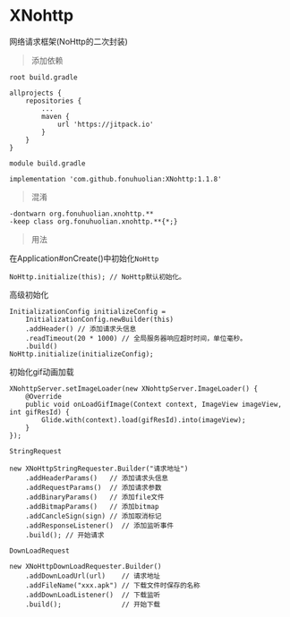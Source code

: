# XNohttp
网络请求框架(NoHttp的二次封装)

> 添加依赖

`root build.gradle `
```
allprojects {
    repositories {
        ...
        maven {
            url 'https://jitpack.io'
        }
    }
}
```
`module build.gradle `
```
implementation 'com.github.fonuhuolian:XNohttp:1.1.8'
```

> 混淆
```
-dontwarn org.fonuhuolian.xnohttp.**
-keep class org.fonuhuolian.xnohttp.**{*;}
```

> 用法

在Application#onCreate()中初始化`NoHttp`

```
NoHttp.initialize(this); // NoHttp默认初始化。

```

高级初始化

```
InitializationConfig initializeConfig = 
    InitializationConfig.newBuilder(this)
    .addHeader() // 添加请求头信息
    .readTimeout(20 * 1000) // 全局服务器响应超时时间，单位毫秒。
    .build()
NoHttp.initialize(initializeConfig);
```
初始化gif动画加载
```
XNohttpServer.setImageLoader(new XNohttpServer.ImageLoader() {
    @Override
    public void onLoadGifImage(Context context, ImageView imageView, int gifResId) {
        Glide.with(context).load(gifResId).into(imageView);
    }
});
```

`StringRequest`

```
new XNoHttpStringRequester.Builder("请求地址")
    .addHeaderParams()   // 添加请求头信息 
    .addRequestParams()  // 添加请求参数
    .addBinaryParams()   // 添加file文件
    .addBitmapParams()   // 添加bitmap
    .addCancleSign(sign) // 添加取消标记
    .addResponseListener()  // 添加监听事件
    .build(); // 开始请求
```

`DownLoadRequest`

```
new XNoHttpDownLoadRequester.Builder()
    .addDownLoadUrl(url)    // 请求地址
    .addFileName("xxx.apk") // 下载文件时保存的名称
    .addDownLoadListener()  // 下载监听
    .build();               // 开始下载
```

